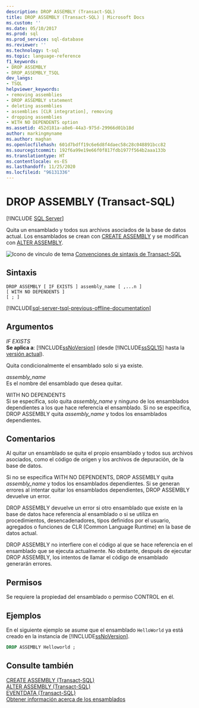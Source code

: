 ```yaml
---
description: DROP ASSEMBLY (Transact-SQL)
title: DROP ASSEMBLY (Transact-SQL) | Microsoft Docs
ms.custom: ''
ms.date: 05/10/2017
ms.prod: sql
ms.prod_service: sql-database
ms.reviewer: ''
ms.technology: t-sql
ms.topic: language-reference
f1_keywords:
- DROP ASSEMBLY
- DROP_ASSEMBLY_TSQL
dev_langs:
- TSQL
helpviewer_keywords:
- removing assemblies
- DROP ASSEMBLY statement
- deleting assemblies
- assemblies [CLR integration], removing
- dropping assemblies
- WITH NO DEPENDENTS option
ms.assetid: 452d181a-a8e6-44a3-975d-29966d01b18d
author: markingmyname
ms.author: maghan
ms.openlocfilehash: 601d7bdff19c6e6d8f4daec58c28c048891bcc82
ms.sourcegitcommit: 192f6a99e19e66f0f817fdb1977f564b2aaa133b
ms.translationtype: HT
ms.contentlocale: es-ES
ms.lasthandoff: 11/25/2020
ms.locfileid: "96131336"
---
```

# <a name="drop-assembly-transact-sql"></a>DROP ASSEMBLY (Transact-SQL)
[!INCLUDE [SQL Server](../../includes/applies-to-version/sqlserver.md)]

  Quita un ensamblado y todos sus archivos asociados de la base de datos actual. Los ensamblados se crean con [CREATE ASSEMBLY](../../t-sql/statements/create-assembly-transact-sql.md) y se modifican con [ALTER ASSEMBLY](../../t-sql/statements/alter-assembly-transact-sql.md).  
  
 ![Icono de vínculo de tema](../../database-engine/configure-windows/media/topic-link.gif "Icono de vínculo de tema") [Convenciones de sintaxis de Transact-SQL](../../t-sql/language-elements/transact-sql-syntax-conventions-transact-sql.md)  
  
## <a name="syntax"></a>Sintaxis  
  
```syntaxsql
DROP ASSEMBLY [ IF EXISTS ] assembly_name [ ,...n ]  
[ WITH NO DEPENDENTS ]  
[ ; ]  
```  
  
[!INCLUDE[sql-server-tsql-previous-offline-documentation](../../includes/sql-server-tsql-previous-offline-documentation.md)]

## <a name="arguments"></a>Argumentos
 *IF EXISTS*  
 **Se aplica a**: [!INCLUDE[ssNoVersion](../../includes/ssnoversion-md.md)] (desde [!INCLUDE[ssSQL15](../../includes/sssql15-md.md)] hasta la [versión actual](https://go.microsoft.com/fwlink/p/?LinkId=299658)).  
  
 Quita condicionalmente el ensamblado solo si ya existe.  
  
 *assembly_name*  
 Es el nombre del ensamblado que desea quitar.  
  
 WITH NO DEPENDENTS  
 Si se especifica, solo quita *assembly_name* y ninguno de los ensamblados dependientes a los que hace referencia el ensamblado. Si no se especifica, DROP ASSEMBLY quita *assembly_name* y todos los ensamblados dependientes.  
  
## <a name="remarks"></a>Comentarios  
 Al quitar un ensamblado se quita el propio ensamblado y todos sus archivos asociados, como el código de origen y los archivos de depuración, de la base de datos.  
  
 Si no se especifica WITH NO DEPENDENTS, DROP ASSEMBLY quita *assembly_name* y todos los ensamblados dependientes. Si se generan errores al intentar quitar los ensamblados dependientes, DROP ASSEMBLY devuelve un error.  
  
 DROP ASSEMBLY devuelve un error si otro ensamblado que existe en la base de datos hace referencia al ensamblado o si se utiliza en procedimientos, desencadenadores, tipos definidos por el usuario, agregados o funciones de CLR (Common Language Runtime) en la base de datos actual.  
  
 DROP ASSEMBLY no interfiere con el código al que se hace referencia en el ensamblado que se ejecuta actualmente. No obstante, después de ejecutar DROP ASSEMBLY, los intentos de llamar el código de ensamblado generarán errores.  
  
## <a name="permissions"></a>Permisos  
 Se requiere la propiedad del ensamblado o permiso CONTROL en él.  
  
## <a name="examples"></a>Ejemplos  
 En el siguiente ejemplo se asume que el ensamblado `HelloWorld` ya está creado en la instancia de [!INCLUDE[ssNoVersion](../../includes/ssnoversion-md.md)].  
  
```sql  
DROP ASSEMBLY Helloworld ;  
```  
  
## <a name="see-also"></a>Consulte también  
 [CREATE ASSEMBLY &#40;Transact-SQL&#41;](../../t-sql/statements/create-assembly-transact-sql.md)   
 [ALTER ASSEMBLY &#40;Transact-SQL&#41;](../../t-sql/statements/alter-assembly-transact-sql.md)   
 [EVENTDATA &#40;Transact-SQL&#41;](../../t-sql/functions/eventdata-transact-sql.md)   
 [Obtener información acerca de los ensamblados](../../relational-databases/clr-integration/assemblies-getting-information.md)  
  
  
